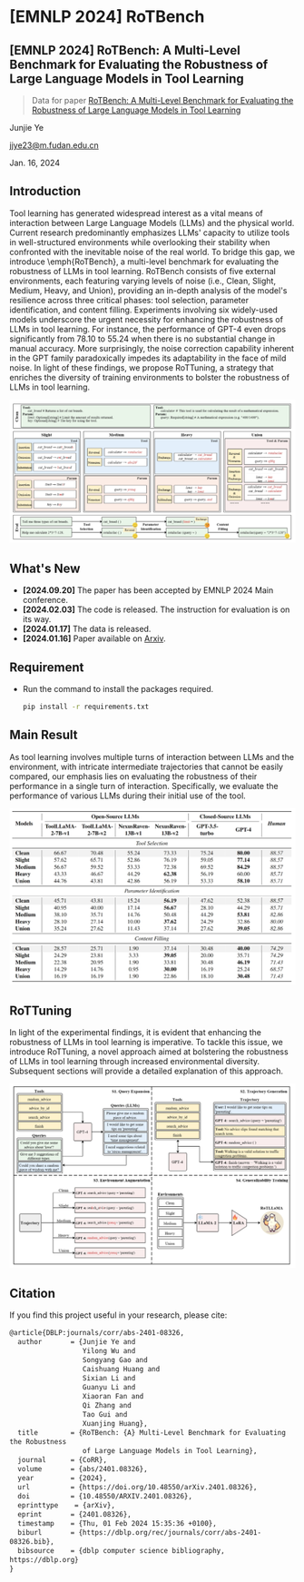 # [EMNLP 2024] RoTBench

## [EMNLP 2024] RoTBench: A Multi-Level Benchmark for Evaluating the Robustness of Large Language Models in Tool Learning

> Data for paper [RoTBench: A Multi-Level Benchmark for Evaluating the Robustness of Large Language Models in Tool Learning](https://arxiv.org/abs/2401.08326)

Junjie Ye

jjye23@m.fudan.edu.cn

Jan. 16, 2024

## Introduction

Tool learning has generated widespread interest as a vital means of interaction between Large Language Models (LLMs) and the physical world. Current research predominantly emphasizes LLMs' capacity to utilize tools in well-structured environments while overlooking their stability when confronted with the inevitable noise of the real world.
To bridge this gap, we introduce \emph{RoTBench}, a multi-level benchmark for evaluating the robustness of LLMs in tool learning. RoTBench consists of five external environments, each featuring varying levels of noise (i.e., Clean, Slight, Medium, Heavy, and Union), providing an in-depth analysis of the model's resilience across three critical phases: tool selection, parameter identification, and content filling.
Experiments involving six widely-used models underscore the urgent necessity for enhancing the robustness of LLMs in tool learning.
For instance, the performance of GPT-4 even drops significantly from 78.10 to 55.24 when there is no substantial change in manual accuracy.
More surprisingly, the noise correction capability inherent in the GPT family paradoxically impedes its adaptability in the face of mild noise.
In light of these findings, we propose RoTTuning, a strategy that enriches the diversity of training environments to bolster the robustness of LLMs in tool learning.

<div>
<center>
<img src=Figures/RoTBench.png>
</div>

## What's New

- **[2024.09.20]** The paper has been accepted by EMNLP 2024 Main conference.
- **[2024.02.03]** The code is released. The instruction for evaluation is on its way.
- **[2024.01.17]** The data is released.
- **[2024.01.16]** Paper available on [Arxiv](https://arxiv.org/abs/2401.08326).

## Requirement

- Run the command to install the packages required.
  ```bash
  pip install -r requirements.txt
  ```

## Main Result

As tool learning involves multiple turns of interaction between LLMs and the environment, with intricate intermediate trajectories that cannot be easily compared, our emphasis lies on evaluating the robustness of their performance in a single turn of interaction. Specifically, we evaluate the performance of various LLMs during their initial use of the tool.

<div>
<center>
<img src=Figures/result.png>
</div>

## RoTTuning

In light of the experimental findings, it is evident that enhancing the robustness of LLMs in tool learning is imperative. To tackle this issue, we introduce RoTTuning, a novel approach aimed at bolstering the robustness of LLMs in tool learning through increased environmental diversity. Subsequent sections will provide a detailed explanation of this approach.

<div>
<center>
<img src=Figures/RoTTuning.png>
</div>

## Citation

If you find this project useful in your research, please cite:

```
@article{DBLP:journals/corr/abs-2401-08326,
  author       = {Junjie Ye and
                  Yilong Wu and
                  Songyang Gao and
                  Caishuang Huang and
                  Sixian Li and
                  Guanyu Li and
                  Xiaoran Fan and
                  Qi Zhang and
                  Tao Gui and
                  Xuanjing Huang},
  title        = {RoTBench: {A} Multi-Level Benchmark for Evaluating the Robustness
                  of Large Language Models in Tool Learning},
  journal      = {CoRR},
  volume       = {abs/2401.08326},
  year         = {2024},
  url          = {https://doi.org/10.48550/arXiv.2401.08326},
  doi          = {10.48550/ARXIV.2401.08326},
  eprinttype    = {arXiv},
  eprint       = {2401.08326},
  timestamp    = {Thu, 01 Feb 2024 15:35:36 +0100},
  biburl       = {https://dblp.org/rec/journals/corr/abs-2401-08326.bib},
  bibsource    = {dblp computer science bibliography, https://dblp.org}
}
```
